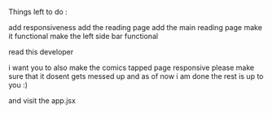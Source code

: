 Things left to do :

add responsiveness
add the reading page
add the main reading page
make it functional
make the left side bar functional

read this developer 

i want you to also make the comics tapped page responsive please make sure that it dosent gets messed up and as of now i am done the rest is up to you :)

and visit the app.jsx  
